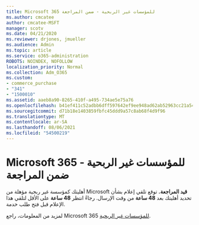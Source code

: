 ```yaml
---
title: Microsoft 365 للمؤسسات غير الربحية - ضمن المراجعة
ms.author: cmcatee
author: cmcatee-MSFT
manager: scotv
ms.date: 04/21/2020
ms.reviewer: drjones, jmueller
ms.audience: Admin
ms.topic: article
ms.service: o365-administration
ROBOTS: NOINDEX, NOFOLLOW
localization_priority: Normal
ms.collection: Adm_O365
ms.custom:
- commerce_purchase
- "341"
- "1500010"
ms.assetid: aaeb8a90-8265-410f-a495-734ae5e75a76
ms.openlocfilehash: b41ef411c52adbb6dff597642ef9ee948ad62ab52963cc21a542aadfc2e2acbe
ms.sourcegitcommit: d71b18e1403859fbfc45ddd9a57c8ab68f4d9f96
ms.translationtype: MT
ms.contentlocale: ar-SA
ms.lasthandoff: 08/06/2021
ms.locfileid: "54500219"
---
```

# <a name="microsoft-365-for-nonprofits---under-review"></a>Microsoft 365 للمؤسسات غير الربحية - ضمن المراجعة

أهليتك كمؤسسة غير ربحية مؤهلة من Microsoft **قيد المراجعة.** توقع تلقي إعلام بشأن تحديد أهليتك بعد **48 ساعة** من وقت الإرسال. رجاءً انتظر **48 ساعة** على الأقل لتلقي هذا الإعلام قبل فتح طلب خدمة. 

لمزيد من المعلومات، راجع Microsoft 365 [للمؤسسات غير الربحية](https://www.microsoft.com/nonprofits/microsoft-365). 
